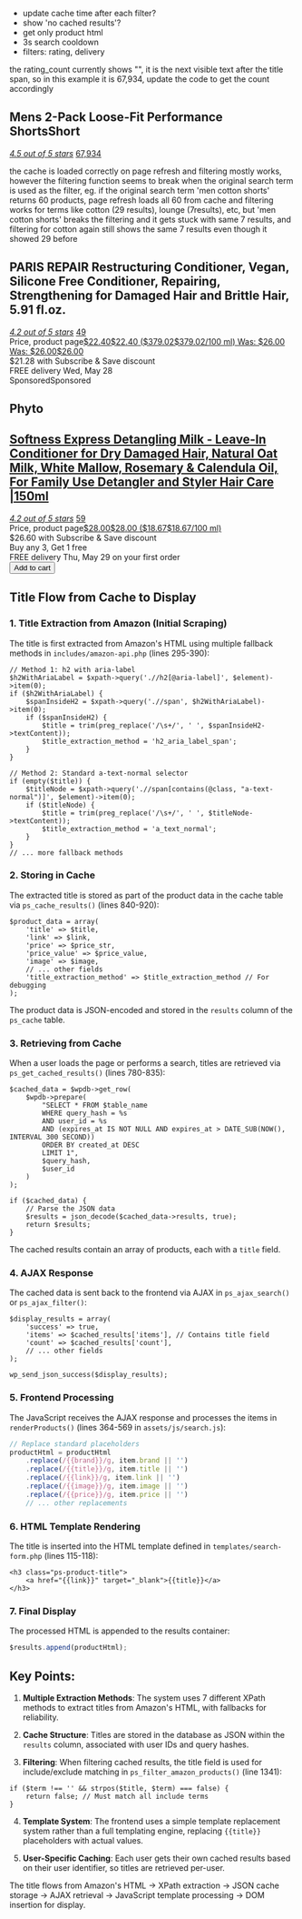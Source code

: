+ update cache time after each filter?
+ show 'no cached results'?
+ get only product html
+ 3s search cooldown
+ filters: rating, delivery

the rating_count currently shows "", it is the next visible text after the title span, so in this example it is 67,934, update the code to get the count accordingly

<h2 aria-label="Sponsored Ad – Mens 2-Pack Loose-Fit Performance ShortsShort" class="a-size-base-plus a-spacing-none a-color-base a-text-normal"><span>Mens 2-Pack Loose-Fit Performance ShortsShort</span></h2></a> </div><div data-cy="reviews-block" class="a-section a-spacing-none a-spacing-top-micro"><div class="a-row a-size-small"><span class="a-declarative" data-version-id="v1731uh453810s2dcx8qxjfig2c" data-render-id="r1clbz4cxnw8q81yleajn1ar1h2" data-action="a-popover" data-csa-c-func-deps="aui-da-a-popover" data-a-popover="{&quot;position&quot;:&quot;triggerBottom&quot;,&quot;popoverLabel&quot;:&quot;4.5 out of 5 stars, rating details&quot;,&quot;url&quot;:&quot;/review/widgets/average-customer-review/popover/ref=acr_search__popover?ie=UTF8&amp;asin=B08JLGKCB6&amp;ref_=acr_search__popover&amp;contextId=search&quot;,&quot;closeButton&quot;:true,&quot;closeButtonLabel&quot;:&quot;&quot;}" data-csa-c-type="widget"><a aria-label="4.5 out of 5 stars, rating details" href="javascript:void(0)" role="button" class="a-popover-trigger a-declarative"><i data-cy="reviews-ratings-slot" aria-hidden="true" class="a-icon a-icon-star-small a-star-small-4-5"><span class="a-icon-alt">4.5 out of 5 stars</span></i><i class="a-icon a-icon-popover"></i></a></span> <a aria-label="67,934 ratings" class="a-link-normal s-underline-text s-underline-link-text s-link-style" href="/sspa/click?ie=UTF8&amp;spc=MTo1NDMwNTgwNjk1NzA1ODE0OjE3NDc3OTE4NTQ6c3BfYXRmOjIwMDAzMDcwNjE5MTI1MTo6MDo6&amp;url=%2FAmazon-Essentials-Loose-Fit-Performance-Burgundy%2Fdp%2FB08JLGKCB6%2Fref%3Dsr_1_1_ffob_sspa%3Fdib%3DeyJ2IjoiMSJ9.zcEAY9UmOl4Hh4EKr-LlJ0htnjGa38YANIi9PuxuzXolcXHoU1b13GwoDiw88v3uCllq5T3pgAzl89a2dSZx0kn5ZJTTuZPv1vnD-25A_69BviQB3wDKWLH0FG8ee4IKsCl4J2cu66uLqUdoC7tI5Oo6-f7Zx6W8Jga6kNk5f3rj0MRxa2t5FM5b3H4UVsgIV_CbQ97pQLhJ8OnjNWtsSIQrVUxNdUA0AE5xSXYsosiLT87I4Iwcp6P1AH-E_Z8ZOzJdzQH5m_dmV3E3J3sTnX4NfVXZ7ZdO8JsTzSvMvAo.2o5um1RPiuw_vc2XVA6oSf8cGqn11v-lhUlMzmcLsWg%26dib_tag%3Dse%26keywords%3Dmen%2Bshorts%2Bcotton%26qid%3D1747791854%26sr%3D8-1-spons%26sp_csd%3Dd2lkZ2V0TmFtZT1zcF9hdGY%26psc%3D1#customerReviews"><span aria-hidden="true" class="a-size-base s-underline-text">67,934</span> </a> </div>

the cache is loaded correctly on page refresh and filtering mostly works, however the filtering function seems to break when the original search term is used as the filter, eg. if the original search term 'men cotton shorts' returns 60 products, page refresh loads all 60 from cache and filtering works for terms like cotton (29 results), lounge (7results), etc, but 'men cotton shorts' breaks the filtering and it gets stuck with same 7 results, and filtering for cotton again still shows the same 7 results even though it showed 29 before

<h2 aria-label="Sponsored Ad – PARIS REPAIR Restructuring Conditioner, Vegan, Silicone Free Conditioner, Repairing, Strengthening for Damaged Hair and Brittle Hair, 5.91 fl.oz." class="a-size-base-plus a-spacing-none a-color-base a-text-normal"><span>PARIS REPAIR Restructuring Conditioner, Vegan, Silicone Free Conditioner, Repairing, Strengthening for Damaged Hair and Brittle Hair, 5.91 fl.oz.</span></h2></a> </div><div data-cy="reviews-block" class="a-section a-spacing-none a-spacing-top-micro"><div class="a-row a-size-small"><span class="a-declarative" data-version-id="v27ipgh3xceadv2h68f3w09upuu" data-render-id="r1cj7hddwz0zvs2wqz4bzjfnnqf" data-action="a-popover" data-csa-c-func-deps="aui-da-a-popover" data-a-popover="{&quot;position&quot;:&quot;triggerBottom&quot;,&quot;popoverLabel&quot;:&quot;4.2 out of 5 stars, rating details&quot;,&quot;url&quot;:&quot;/review/widgets/average-customer-review/popover/ref=acr_search__popover?ie=UTF8&amp;asin=B0CLH8H8GZ&amp;ref_=acr_search__popover&amp;contextId=search&quot;,&quot;closeButton&quot;:true,&quot;closeButtonLabel&quot;:&quot;&quot;}" data-csa-c-type="widget"><a aria-label="4.2 out of 5 stars, rating details" href="javascript:void(0)" role="button" class="a-popover-trigger a-declarative"><i data-cy="reviews-ratings-slot" aria-hidden="true" class="a-icon a-icon-star-small a-star-small-4-5"><span class="a-icon-alt">4.2 out of 5 stars</span></i><i class="a-icon a-icon-popover"></i></a></span> <a aria-label="49 ratings" class="a-link-normal s-underline-text s-underline-link-text s-link-style" href="/sspa/click?ie=UTF8&amp;spc=MToxMzI4NTIxODgxNzU3NTkwOjE3NDgwNDE5NTM6c3BfYXRmOjMwMDY3MDY2MTI2NTkwMjo6MDo6&amp;url=%2FRestructuring-Conditioner-Silicone-Repairing-Strengthening%2Fdp%2FB0CLH8H8GZ%2Fref%3Dsr_1_1_sspa%3Fdib%3DeyJ2IjoiMSJ9.DbsJZ2miDMghoBgatkSGKc7S0eF17mwKQ6KFDTfQMVMmRjK2kt3LtWMFzLbN4dYQSNJN0TObVNY2WoJcNomMfVC0L91eQyw31pjjkiVWDbODs9Mxg0u4fHeD6b1EzhIbP5QsrLJ2b86maWlfywk7jYfeSbzAYWP6HnUTH4q_TCWkxLHl6yWb5MLu22nBIAtfaJZFunLhd8QKnGwEPpOoQykFaO77sT2KUjv2-n07IMNONkS2N1QdQ0s1Oia6fDLFiYA0jmiVFd3RQQ8xgyPtrCYafnm7fcrINOwSHI-Injg.XB1-YUIfC6Q2J_84k6tcnbstec8qhq04Ba2neFZV28I%26dib_tag%3Dse%26keywords%3Dphyto%2Bconditioner%26qid%3D1748041953%26sr%3D8-1-spons%26sp_csd%3Dd2lkZ2V0TmFtZT1zcF9hdGY%26psc%3D1#customerReviews"><span aria-hidden="true" class="a-size-base s-underline-text">49</span> </a> </div></div><div data-cy="price-recipe" class="a-section a-spacing-none a-spacing-top-small s-price-instructions-style"><div class="a-row a-size-base a-color-base"><div class="a-row"><span id="price-link" class="aok-offscreen">Price, product page</span><a aria-describedby="price-link" class="a-link-normal s-no-hover s-underline-text s-underline-link-text s-link-style a-text-normal" href="/sspa/click?ie=UTF8&amp;spc=MToxMzI4NTIxODgxNzU3NTkwOjE3NDgwNDE5NTM6c3BfYXRmOjMwMDY3MDY2MTI2NTkwMjo6MDo6&amp;url=%2FRestructuring-Conditioner-Silicone-Repairing-Strengthening%2Fdp%2FB0CLH8H8GZ%2Fref%3Dsr_1_1_sspa%3Fdib%3DeyJ2IjoiMSJ9.DbsJZ2miDMghoBgatkSGKc7S0eF17mwKQ6KFDTfQMVMmRjK2kt3LtWMFzLbN4dYQSNJN0TObVNY2WoJcNomMfVC0L91eQyw31pjjkiVWDbODs9Mxg0u4fHeD6b1EzhIbP5QsrLJ2b86maWlfywk7jYfeSbzAYWP6HnUTH4q_TCWkxLHl6yWb5MLu22nBIAtfaJZFunLhd8QKnGwEPpOoQykFaO77sT2KUjv2-n07IMNONkS2N1QdQ0s1Oia6fDLFiYA0jmiVFd3RQQ8xgyPtrCYafnm7fcrINOwSHI-Injg.XB1-YUIfC6Q2J_84k6tcnbstec8qhq04Ba2neFZV28I%26dib_tag%3Dse%26keywords%3Dphyto%2Bconditioner%26qid%3D1748041953%26sr%3D8-1-spons%26sp_csd%3Dd2lkZ2V0TmFtZT1zcF9hdGY%26psc%3D1"><span class="a-price" data-a-size="xl" data-a-color="base"><span class="a-offscreen">$22.40</span><span aria-hidden="true"><span class="a-price-symbol">$</span><span class="a-price-whole">22<span class="a-price-decimal">.</span></span><span class="a-price-fraction">40</span></span></span> <span class="a-size-base a-color-secondary">(<span class="a-price a-text-price" data-a-size="b" data-a-color="secondary"><span class="a-offscreen">$379.02</span><span aria-hidden="true">$379.02</span></span>/100 ml)</span> <span class="a-offscreen">Was: $26.00</span><div aria-hidden="Was: $26.00" class="a-section aok-inline-block"><span class="a-size-base a-color-secondary">Was: </span><span class="a-price a-text-price" data-a-size="b" data-a-strike="true" data-a-color="secondary"><span class="a-offscreen">$26.00</span><span aria-hidden="true">$26.00</span></span></div></a></div><div class="a-row"></div></div><div class="a-row a-size-base a-color-secondary"><span>$21.28 with Subscribe &amp; Save discount</span></div></div><div data-cy="delivery-recipe" class="a-section a-spacing-none a-spacing-top-micro"><div class="a-row a-size-base a-color-secondary s-align-children-center"><span aria-label="FREE delivery Wed, May 28 on your first order"><span class="a-color-base">FREE delivery </span><span class="a-color-base a-text-bold">Wed, May 28 </span>

<div class="a-section a-spacing-small puis-padding-left-small puis-padding-right-small"><div data-cy="title-recipe" class="a-section a-spacing-none a-spacing-top-small s-title-instructions-style"><div class="a-row a-spacing-micro"><span class="a-declarative" data-version-id="v27ipgh3xceadv2h68f3w09upuu" data-render-id="r1lma8lfbs7ls82bv0w58rz788b" data-action="a-popover" data-csa-c-func-deps="aui-da-a-popover" data-a-popover="{&quot;name&quot;:&quot;sp-info-popover-B0BZQSY8YW&quot;,&quot;position&quot;:&quot;triggerVertical&quot;,&quot;popoverLabel&quot;:&quot;View Sponsored information or leave ad feedback&quot;,&quot;closeButtonLabel&quot;:&quot;Close pop-up&quot;,&quot;closeButton&quot;:&quot;true&quot;,&quot;dataStrategy&quot;:&quot;preload&quot;}" data-csa-c-type="widget" data-csa-c-id="4xdlhz-48r2j6-udplnr-fnav63"><a href="javascript:void(0)" role="button" style="text-decoration: none;" class="puis-label-popover puis-sponsored-label-text"><span class="puis-label-popover-default"><span aria-label="View Sponsored information or leave ad feedback" class="a-color-secondary">Sponsored</span></span><span class="puis-label-popover-hover"><span aria-hidden="true" class="a-color-base">Sponsored</span></span> <span class="aok-inline-block puis-sponsored-label-info-icon"></span></a></span></div><div class="a-row a-color-secondary"><h2 class="a-size-mini s-line-clamp-1"><span class="a-size-base-plus a-color-base">Phyto</span></h2></div><a class="a-link-normal s-line-clamp-3 s-link-style a-text-normal" href="/sspa/click?ie=UTF8&amp;spc=MTo2NDA4NTEzMDQ2MDc0ODg1OjE3NDgwNDc4NzU6c3BfYXRmOjMwMDY1NjQxOTU1OTkwMjo6MDo6&amp;url=%2FPhyto-Softness-Express-Detangling-Leave%2Fdp%2FB0BZQSY8YW%2Fref%3Dsr_1_4_sspa%3Fdib%3DeyJ2IjoiMSJ9.DbsJZ2miDMghoBgatkSGKc7S0eF17mwKQ6KFDTfQMVMmRjK2kt3LtWMFzLbN4dYQSNJN0TObVNY2WoJcNomMfVC0L91eQyw31pjjkiVWDbODs9Mxg0u4fHeD6b1EzhIbP5QsrLJ2b86maWlfywk7jZ_RrCN50I54zJEXvmQ0oUgar06MSHVDiTewT4oBSDqwzoBluhgT9RdJg29T_WzTzUfueddvWMpKRYxR6KEh5iJm6yhkaHL-BFF3ha48jZEDInjjvsw73tzGbwSU-mRCyG0-OryCdtajTI9evW6qlMg._GqjRpg0ABAbzP39lpnMRnALDqjFpE0AHNx1vQNx70k%26dib_tag%3Dse%26keywords%3Dphyto%2Bconditioner%26qid%3D1748047874%26sr%3D8-4-spons%26sp_csd%3Dd2lkZ2V0TmFtZT1zcF9hdGY%26psc%3D1"><h2 aria-label="Sponsored Ad – Softness Express Detangling Milk - Leave-In Conditioner for Dry Damaged Hair, Natural Oat Milk, White Mallow, Rosemary &amp; Calendula Oil, For Family Use Detangler and Styler Hair Care |150ml" class="a-size-base-plus a-spacing-none a-color-base a-text-normal"><span>Softness Express Detangling Milk - Leave-In Conditioner for Dry Damaged Hair, Natural Oat Milk, White Mallow, Rosemary &amp; Calendula Oil, For Family Use Detangler and Styler Hair Care |150ml</span></h2></a> </div><div data-cy="reviews-block" class="a-section a-spacing-none a-spacing-top-micro"><div class="a-row a-size-small"><span class="a-declarative" data-version-id="v27ipgh3xceadv2h68f3w09upuu" data-render-id="r1lma8lfbs7ls82bv0w58rz788b" data-action="a-popover" data-csa-c-func-deps="aui-da-a-popover" data-a-popover="{&quot;position&quot;:&quot;triggerBottom&quot;,&quot;popoverLabel&quot;:&quot;4.2 out of 5 stars, rating details&quot;,&quot;url&quot;:&quot;/review/widgets/average-customer-review/popover/ref=acr_search__popover?ie=UTF8&amp;asin=B0BZQSY8YW&amp;ref_=acr_search__popover&amp;contextId=search&quot;,&quot;closeButton&quot;:true,&quot;closeButtonLabel&quot;:&quot;&quot;}" data-csa-c-type="widget" data-csa-c-id="wh57bo-t2hsei-fs31hl-4sntz3"><a aria-label="4.2 out of 5 stars, rating details" href="javascript:void(0)" role="button" class="a-popover-trigger a-declarative"><i data-cy="reviews-ratings-slot" aria-hidden="true" class="a-icon a-icon-star-small a-star-small-4"><span class="a-icon-alt">4.2 out of 5 stars</span></i><i class="a-icon a-icon-popover"></i></a></span> <a aria-label="59 ratings" class="a-link-normal s-underline-text s-underline-link-text s-link-style" href="/sspa/click?ie=UTF8&amp;spc=MTo2NDA4NTEzMDQ2MDc0ODg1OjE3NDgwNDc4NzU6c3BfYXRmOjMwMDY1NjQxOTU1OTkwMjo6MDo6&amp;url=%2FPhyto-Softness-Express-Detangling-Leave%2Fdp%2FB0BZQSY8YW%2Fref%3Dsr_1_4_sspa%3Fdib%3DeyJ2IjoiMSJ9.DbsJZ2miDMghoBgatkSGKc7S0eF17mwKQ6KFDTfQMVMmRjK2kt3LtWMFzLbN4dYQSNJN0TObVNY2WoJcNomMfVC0L91eQyw31pjjkiVWDbODs9Mxg0u4fHeD6b1EzhIbP5QsrLJ2b86maWlfywk7jZ_RrCN50I54zJEXvmQ0oUgar06MSHVDiTewT4oBSDqwzoBluhgT9RdJg29T_WzTzUfueddvWMpKRYxR6KEh5iJm6yhkaHL-BFF3ha48jZEDInjjvsw73tzGbwSU-mRCyG0-OryCdtajTI9evW6qlMg._GqjRpg0ABAbzP39lpnMRnALDqjFpE0AHNx1vQNx70k%26dib_tag%3Dse%26keywords%3Dphyto%2Bconditioner%26qid%3D1748047874%26sr%3D8-4-spons%26sp_csd%3Dd2lkZ2V0TmFtZT1zcF9hdGY%26psc%3D1#customerReviews"><span aria-hidden="true" class="a-size-base s-underline-text">59</span> </a> </div></div><div data-cy="price-recipe" class="a-section a-spacing-none a-spacing-top-small s-price-instructions-style"><div class="a-row a-size-base a-color-base"><div class="a-row"><span id="price-link" class="aok-offscreen">Price, product page</span><a aria-describedby="price-link" class="a-link-normal s-no-hover s-underline-text s-underline-link-text s-link-style a-text-normal" href="/sspa/click?ie=UTF8&amp;spc=MTo2NDA4NTEzMDQ2MDc0ODg1OjE3NDgwNDc4NzU6c3BfYXRmOjMwMDY1NjQxOTU1OTkwMjo6MDo6&amp;url=%2FPhyto-Softness-Express-Detangling-Leave%2Fdp%2FB0BZQSY8YW%2Fref%3Dsr_1_4_sspa%3Fdib%3DeyJ2IjoiMSJ9.DbsJZ2miDMghoBgatkSGKc7S0eF17mwKQ6KFDTfQMVMmRjK2kt3LtWMFzLbN4dYQSNJN0TObVNY2WoJcNomMfVC0L91eQyw31pjjkiVWDbODs9Mxg0u4fHeD6b1EzhIbP5QsrLJ2b86maWlfywk7jZ_RrCN50I54zJEXvmQ0oUgar06MSHVDiTewT4oBSDqwzoBluhgT9RdJg29T_WzTzUfueddvWMpKRYxR6KEh5iJm6yhkaHL-BFF3ha48jZEDInjjvsw73tzGbwSU-mRCyG0-OryCdtajTI9evW6qlMg._GqjRpg0ABAbzP39lpnMRnALDqjFpE0AHNx1vQNx70k%26dib_tag%3Dse%26keywords%3Dphyto%2Bconditioner%26qid%3D1748047874%26sr%3D8-4-spons%26sp_csd%3Dd2lkZ2V0TmFtZT1zcF9hdGY%26psc%3D1"><span class="a-price" data-a-size="xl" data-a-color="base"><span class="a-offscreen">$28.00</span><span aria-hidden="true"><span class="a-price-symbol">$</span><span class="a-price-whole">28<span class="a-price-decimal">.</span></span><span class="a-price-fraction">00</span></span></span> <span class="a-size-base a-color-secondary">(<span class="a-price a-text-price" data-a-size="b" data-a-color="secondary"><span class="a-offscreen">$18.67</span><span aria-hidden="true">$18.67</span></span>/100 ml)</span></a></div><div class="a-row"></div></div><div class="a-row a-size-base a-color-secondary"><div class="a-row"><span>$26.60 with Subscribe &amp; Save discount</span></div><div class="a-row"><span>Buy any 3, Get 1  free</span></div></div></div><div data-cy="delivery-recipe" class="a-section a-spacing-none a-spacing-top-micro"><div class="a-row a-size-base a-color-secondary s-align-children-center"><div data-cy="delivery-block" class="a-section a-spacing-none a-padding-none udm-delivery-block"><div class="a-row a-color-base udm-primary-delivery-message"><div class="a-column a-span12">FREE delivery <span id="WVCRIAFWG" class="a-text-bold">Thu, May 29</span> on your first order</div></div><div class="a-row a-color-base udm-secondary-delivery-message"><div class="a-column a-span12"></div></div><div class="a-row a-color-base udm-legal-and-regulatory-message"><div class="a-column a-span12"></div></div></div></div></div><div class="a-section a-spacing-none a-spacing-top-mini"><div class="a-row"><div class="puis-atcb-container" data-cy="add-to-cart" data-atcb-uid="atcb-B0BZQSY8YW-4" data-atcb-props="{&quot;cartType&quot;:&quot;DEFAULT&quot;,&quot;csrfToken&quot;:&quot;1@g8Q851P2WmfYb1QMgCCih+NDIo5MK16WCnbIseFGRZpJAAAAAQAAAABoMRgDcmF3AAAAAGfA1H5nd8xGEcC3127HUQ==@ML8U5V&quot;,&quot;sessionId&quot;:&quot;139-1487385-1370642&quot;,&quot;locale&quot;:&quot;en-CA&quot;}"><div class="addToCartShoppingPortalCSRFToken aok-hidden"><!-- sp:csrf --><meta name="anti-csrftoken-a2z" content="hBRaItyVheitkyDSU+MywIJDHd+MDGLwbH+gHKWBROBcAAAAAGgxGAMyMTg1N2VhNC04MTNkLTQ1NWQtOTFiNS00ZjYyNGIwMGZhYjc="><!-- sp:end-csrf --></div><div class="a-section puis-atcb-add-container aok-inline-block"><div class="a-section atc-faceout-container"><form method="post" action="/cart/add-to-cart?ref=sr_atc_rt_add_4_sspa&amp;sr=8-4&amp;qid=1748047874&amp;discoveredAsins.0=B0BZQSY8YW" class="a-spacing-none"><!-- sp:csrf --><input type="hidden" name="anti-csrftoken-a2z" value="hBRaItyVheitkyDSU+MywIJDHd+MDGLwbH+gHKWBROBcAAAAAGgxGAMyMTg1N2VhNC04MTNkLTQ1NWQtOTFiNS00ZjYyNGIwMGZhYjc="><!-- sp:end-csrf --><input type="hidden" name="clientName" value="EUIC_AddToCart_Search"><input type="hidden" name="items[0.base][asin]" value="B0BZQSY8YW"><input type="hidden" name="items[0.base][offerListingId]" value="%2BC6SYTsRDYY%2FzILuUyWbXj1OuN3Gm58gz59B%2F6tpaedwE9v8ch%2BBsO%2Fwfd0eY9NOpTzPoo%2Fr2WDHf6g5YaCGUZX78qp7CnuW6Zg6mMxib%2BYkxe0gVPAG%2F6FWZaqlpHUU2OSx8usxGZQGRN5l%2FuLgWSpTKn%2FYI35QrF8dTSudWnxviAQ%2B7Y7uko1L%2Fm1GcN9G"><input type="hidden" name="items[0.base][quantity]" value="1"><div class="a-section ax-replace a-spacing-none"><div class="ax-atc celwidget atc-btn-container" data-csa-c-type="item" data-csa-c-content-id="ax-atc-EUIC_AddToCart_Search-content" data-csa-c-slot-id="ax-atc-EUIC_AddToCart_Search" data-csa-c-device-type="DESKTOP" data-csa-c-device-env="WEB" data-csa-c-device-os="UNRECOGNIZED" data-csa-c-item-type="asin" data-csa-c-item-id="B0BZQSY8YW" data-csa-c-pos="4" id="ax-atc-EUIC_AddToCart_Search" data-csa-c-id="1h9izr-ik4jfy-uwps9-xcd023"><span class="a-declarative" data-version-id="v27ipgh3xceadv2h68f3w09upuu" data-render-id="r1lma8lfbs7ls82bv0w58rz788b" data-action="puis-atcb-add-action-retail" data-csa-c-func-deps="aui-da-puis-atcb-add-action-retail" data-puis-atcb-add-action-retail="{&quot;clientName&quot;:&quot;EUIC_AddToCart_Search&quot;,&quot;messageSuccess&quot;:&quot;Item added&quot;,&quot;sponsoredLoggingUrl&quot;:&quot;https://www.amazon.ca/sspa/click?ie=UTF8&amp;action=clickAddToCart&amp;spc=MTo2NDA4NTEzMDQ2MDc0ODg1OjE3NDgwNDc4NzU6c3BfYXRmOjMwMDY1NjQxOTU1OTkwMjo6MDo6&quot;,&quot;spAttributionURL&quot;:&quot;https://www.amazon.ca/sspa/click?ie=UTF8&amp;action=clickAddToCart&amp;spc=MTo2NDA4NTEzMDQ2MDc0ODg1OjE3NDgwNDc4NzU6c3BfYXRmOjMwMDY1NjQxOTU1OTkwMjo6MDo6&quot;,&quot;neoAtcUrl&quot;:&quot;/cart/add-to-cart?ref=sr_atc_rt_add_4_sspa&amp;sr=8-4&amp;qid=1748047874&amp;discoveredAsins.0=B0BZQSY8YW&quot;,&quot;messageError&quot;:&quot;Failed to add item&quot;,&quot;additionalParameters&quot;:{},&quot;asin&quot;:&quot;B0BZQSY8YW&quot;,&quot;spAttributionMethod&quot;:&quot;POST&quot;,&quot;url&quot;:&quot;https://data.amazon.ca/api/marketplaces/A2EUQ1WTGCTBG2/cart/carts/retail/items?ref=sr_atc_rt_add_4_sspa&amp;sr=8-4&amp;qid=1748047874&amp;discoveredAsins.0=B0BZQSY8YW&quot;,&quot;offerListingId&quot;:&quot;%2BC6SYTsRDYY%2FzILuUyWbXj1OuN3Gm58gz59B%2F6tpaedwE9v8ch%2BBsO%2Fwfd0eY9NOpTzPoo%2Fr2WDHf6g5YaCGUZX78qp7CnuW6Zg6mMxib%2BYkxe0gVPAG%2F6FWZaqlpHUU2OSx8usxGZQGRN5l%2FuLgWSpTKn%2FYI35QrF8dTSudWnxviAQ%2B7Y7uko1L%2Fm1GcN9G&quot;}" data-csa-c-type="widget" data-csa-c-id="voklsa-94g1oo-trnz3o-v4czue"><div data-csa-c-type="action" data-csa-c-content-id="s-search-add-to-cart-action" data-csa-c-device-type="DESKTOP" data-csa-c-device-env="WEB" data-csa-c-device-os="UNRECOGNIZED" data-csa-c-action-name="addToCart" data-csa-c-item-type="asin" data-csa-c-item-id="B0BZQSY8YW" data-csa-c-id="8bpvs-9gyu1z-x2a0k3-msi7eb"><span class="a-button a-button-primary a-button-icon puis-atcb-button" id="a-autoid-4"><span class="a-button-inner"><i class="a-icon a-icon-cart"></i><button name="submit.addToCart" aria-label="Add to cart" class="a-button-text" type="button" id="a-autoid-4-announce">Add to cart</button></span></span></div></span></div></div></form></div></div><div class="a-section puis-atcb-error-container aok-hidden"><div class="a-box a-alert-inline a-alert-inline-error" role="alert"><div class="a-box-inner a-alert-container"><i class="a-icon a-icon-alert"></i><div class="a-alert-content"><span class="a-size-mini puis-atcb-error-message"></span></div></div></div></div><div class="a-section puis-atcb-extra-container"></div></div></div></div></div>

## Title Flow from Cache to Display

### 1. **Title Extraction from Amazon** (Initial Scraping)
The title is first extracted from Amazon's HTML using multiple fallback methods in `includes/amazon-api.php` (lines 295-390):

```295:390:includes/amazon-api.php
// Method 1: h2 with aria-label
$h2WithAriaLabel = $xpath->query('.//h2[@aria-label]', $element)->item(0);
if ($h2WithAriaLabel) {
    $spanInsideH2 = $xpath->query('.//span', $h2WithAriaLabel)->item(0);
    if ($spanInsideH2) {
        $title = trim(preg_replace('/\s+/', ' ', $spanInsideH2->textContent));
        $title_extraction_method = 'h2_aria_label_span';
    }
}

// Method 2: Standard a-text-normal selector
if (empty($title)) {
    $titleNode = $xpath->query('.//span[contains(@class, "a-text-normal")]', $element)->item(0);
    if ($titleNode) {
        $title = trim(preg_replace('/\s+/', ' ', $titleNode->textContent));
        $title_extraction_method = 'a_text_normal';
    }
}
// ... more fallback methods
```

### 2. **Storing in Cache** 
The extracted title is stored as part of the product data in the cache table via `ps_cache_results()` (lines 840-920):

```564:580:includes/amazon-api.php
$product_data = array(
    'title' => $title,
    'link' => $link,
    'price' => $price_str,
    'price_value' => $price_value,
    'image' => $image,
    // ... other fields
    'title_extraction_method' => $title_extraction_method // For debugging
);
```

The product data is JSON-encoded and stored in the `results` column of the `ps_cache` table.

### 3. **Retrieving from Cache**
When a user loads the page or performs a search, titles are retrieved via `ps_get_cached_results()` (lines 780-835):

```780:835:primates-shoppers.php
$cached_data = $wpdb->get_row(
    $wpdb->prepare(
        "SELECT * FROM $table_name 
        WHERE query_hash = %s 
        AND user_id = %s
        AND (expires_at IS NOT NULL AND expires_at > DATE_SUB(NOW(), INTERVAL 300 SECOND))
        ORDER BY created_at DESC 
        LIMIT 1",
        $query_hash,
        $user_id
    )
);

if ($cached_data) {
    // Parse the JSON data
    $results = json_decode($cached_data->results, true);
    return $results;
}
```

The cached results contain an array of products, each with a `title` field.

### 4. **AJAX Response**
The cached data is sent back to the frontend via AJAX in `ps_ajax_search()` or `ps_ajax_filter()`:

```460-520:primates-shoppers.php
$display_results = array(
    'success' => true,
    'items' => $cached_results['items'], // Contains title field
    'count' => $cached_results['count'],
    // ... other fields
);

wp_send_json_success($display_results);
```

### 5. **Frontend Processing**
The JavaScript receives the AJAX response and processes the items in `renderProducts()` (lines 364-569 in `assets/js/search.js`):

```420-430:assets/js/search.js
// Replace standard placeholders
productHtml = productHtml
    .replace(/{{brand}}/g, item.brand || '')
    .replace(/{{title}}/g, item.title || '')
    .replace(/{{link}}/g, item.link || '')
    .replace(/{{image}}/g, item.image || '')
    .replace(/{{price}}/g, item.price || '')
    // ... other replacements
```

### 6. **HTML Template Rendering**
The title is inserted into the HTML template defined in `templates/search-form.php` (lines 115-118):

```115:118:templates/search-form.php
<h3 class="ps-product-title">
    <a href="{{link}}" target="_blank">{{title}}</a>
</h3>
```

### 7. **Final Display**
The processed HTML is appended to the results container:

```460:assets/js/search.js
$results.append(productHtml);
```

## Key Points:

1. **Multiple Extraction Methods**: The system uses 7 different XPath methods to extract titles from Amazon's HTML, with fallbacks for reliability.

2. **Cache Structure**: Titles are stored in the database as JSON within the `results` column, associated with user IDs and query hashes.

3. **Filtering**: When filtering cached results, the title field is used for include/exclude matching in `ps_filter_amazon_products()` (line 1341):

```1341:primates-shoppers.php
if ($term !== '' && strpos($title, $term) === false) {
    return false; // Must match all include terms
}
```

4. **Template System**: The frontend uses a simple template replacement system rather than a full templating engine, replacing `{{title}}` placeholders with actual values.

5. **User-Specific Caching**: Each user gets their own cached results based on their user identifier, so titles are retrieved per-user.

The title flows from Amazon's HTML → XPath extraction → JSON cache storage → AJAX retrieval → JavaScript template processing → DOM insertion for display.
